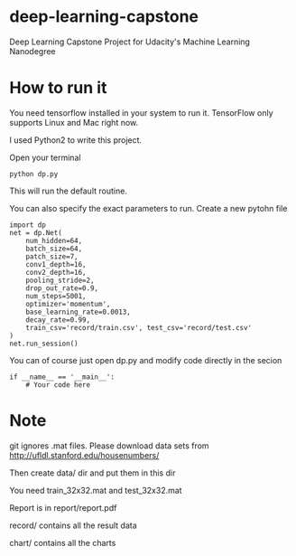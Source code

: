 # deep-learning-capstone
Deep Learning Capstone Project for Udacity's Machine Learning Nanodegree

# How to run it
You need tensorflow installed in your system to run it. TensorFlow only supports Linux and Mac right now.

I used Python2 to write this project.

Open your terminal
```
python dp.py
```
This will run the default routine.

You can also specify the exact parameters to run. Create a new pytohn file
```
import dp
net = dp.Net(
	num_hidden=64,
	batch_size=64,
	patch_size=7,
	conv1_depth=16,
	conv2_depth=16,
	pooling_stride=2,
	drop_out_rate=0.9,
	num_steps=5001,
	optimizer='momentum',
	base_learning_rate=0.0013,
	decay_rate=0.99,
	train_csv='record/train.csv', test_csv='record/test.csv'
)
net.run_session()
```
You can of course just open dp.py and modify code directly in the secion
```
if __name__ == '__main__':
    # Your code here
```

# Note
git ignores .mat files. Please download data sets from http://ufldl.stanford.edu/housenumbers/

Then create data/ dir and put them in this dir

You need train_32x32.mat and test_32x32.mat

Report is in report/report.pdf

record/ contains all the result data

chart/ contains all the charts


